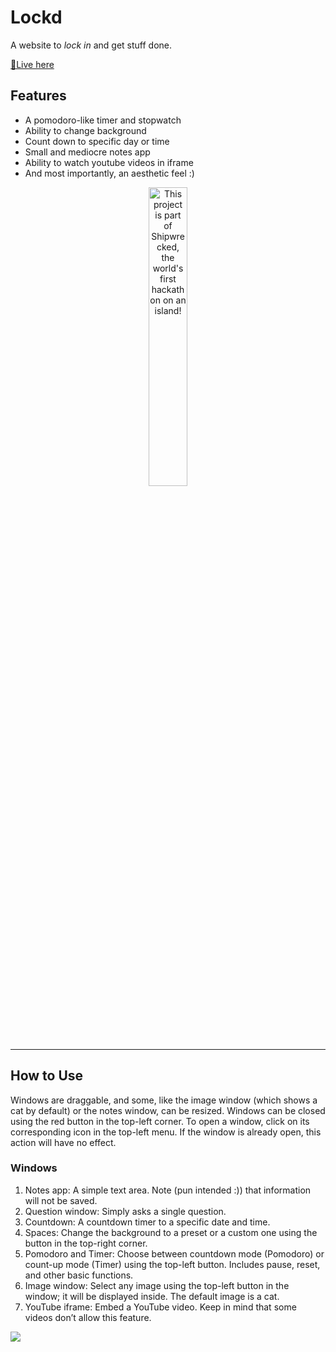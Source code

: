 

# Lockd

A website to <i> lock in </i> and get stuff done. 


<a href="https://marinamolinat.github.io/Lockd/"> 🚨Live here</a>



## Features

- A pomodoro-like timer and stopwatch
- Ability to change background
- Count down to specific day or time
- Small and mediocre notes app
- Ability to watch youtube videos in iframe 
- And most importantly, an aesthetic feel :)



<div align="center">
  <a href="https://shipwrecked.hackclub.com/?t=ghrm" target="_blank">
    <img src="https://hc-cdn.hel1.your-objectstorage.com/s/v3/739361f1d440b17fc9e2f74e49fc185d86cbec14_badge.png" 
         alt="This project is part of Shipwrecked, the world's first hackathon on an island!" 
         style="width: 35%;">
  </a>
</div>

---

## How to Use
Windows are draggable, and some, like the image window (which shows a cat by default) or the notes window, can be resized. Windows can be closed using the red button in the top-left corner. To open a window, click on its corresponding icon in the top-left menu. If the window is already open, this action will have no effect.

### Windows
1. Notes app: A simple text area. Note (pun intended :)) that information will not be saved.
2. Question window: Simply asks a single question.
3. Countdown: A countdown timer to a specific date and time.
4. Spaces: Change the background to a preset or a custom one using the button in the top-right corner.
5. Pomodoro and Timer: Choose between countdown mode (Pomodoro) or count-up mode (Timer) using the top-left button. Includes pause, reset, and other basic functions.
6. Image window: Select any image using the top-left button in the window; it will be displayed inside. The default image is a cat.
7. YouTube iframe: Embed a YouTube video. Keep in mind that some videos don’t allow this feature.



<img src="https://i.imgur.com/G0Kyooa.jpeg">


